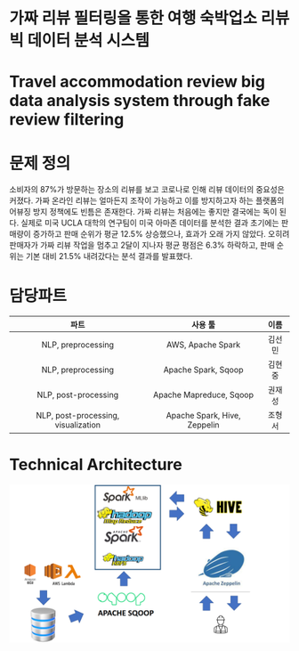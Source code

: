 # 가짜 리뷰 필터링을 통한 여행 숙박업소 리뷰 빅 데이터 분석 시스템
# Travel accommodation review big data analysis system through fake review filtering

# 문제 정의
소비자의 87%가 방문하는 장소의 리뷰를 보고 코로나로 인해 리뷰 데이터의 중요성은 커졌다.
가짜 온라인 리뷰는 얼마든지 조작이 가능하고 이를 방지하고자 하는 플랫폼의 어뷰징 방지 정책에도 빈틈은 존재한다. 가짜 리뷰는 처음에는 좋지만 결국에는 독이 된다. 실제로 미국 UCLA 대학의 연구팀이 미국 아마존 데이터를 분석한 결과 초기에는 판매량이 증가하고 판매 순위가 평균 12.5% 상승했으나, 효과가 오래 가지 않았다. 오히려 판매자가 가짜 리뷰 작업을 멈추고 2달이 지나자 평균 평점은 6.3% 하락하고, 판매 순위는 기본 대비 21.5% 내려갔다는 분석 결과를 발표했다.

# 담당파트
|파트|사용 툴|이름|
|:---:|:---:|:---:|
|NLP, preprocessing|AWS, Apache Spark|김선민|
|NLP, preprocessing|Apache Spark, Sqoop|김현중|
|NLP, post-processing|Apache Mapreduce, Sqoop|권재성|
|NLP, post-processing, visualization|Apache Spark, Hive, Zeppelin|조형서|

# Technical Architecture
![image](./img/Technical_Architecture.png)